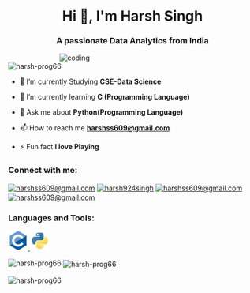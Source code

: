 
<h1 align="center">Hi 👋, I'm Harsh Singh</h1>
<h3 align="center">A passionate Data Analytics from India</h3>

<img align="right" alt="coding" width="400" src="https://user-images.githubusercontent.com/55389276/140866485-8fb1c876-9a8f-4d6a-98dc-08c4981eaf70.gif">

<p align="left"> <img src="https://komarev.com/ghpvc/?username=harsh-prog66&label=Profile%20views&color=0e75b6&style=flat" alt="harsh-prog66" /> </p>

- 🔭 I’m currently Studying **CSE-Data Science**

- 🌱 I’m currently learning **C (Programming Language)**

- 💬 Ask me about **Python(Programming Language)**

- 📫 How to reach me **harshss609@gmail.com**

- ⚡ Fun fact **I love Playing**

<h3 align="left">Connect with me:</h3>
<p align="left">
<a href="https://linkedin.com/in/harshss609@gmail.com" target="blank"><img align="center" src="https://raw.githubusercontent.com/rahuldkjain/github-profile-readme-generator/master/src/images/icons/Social/linked-in-alt.svg" alt="harshss609@gmail.com" height="30" width="40" /></a>
<a href="https://instagram.com/harsh924singh" target="blank"><img align="center" src="https://raw.githubusercontent.com/rahuldkjain/github-profile-readme-generator/master/src/images/icons/Social/instagram.svg" alt="harsh924singh" height="30" width="40" /></a>
<a href="https://www.hackerrank.com/harshss609@gmail.com" target="blank"><img align="center" src="https://raw.githubusercontent.com/rahuldkjain/github-profile-readme-generator/master/src/images/icons/Social/hackerrank.svg" alt="harshss609@gmail.com" height="30" width="40" /></a>
<a href="https://www.leetcode.com/harshss609@gmail.com" target="blank"><img align="center" src="https://raw.githubusercontent.com/rahuldkjain/github-profile-readme-generator/master/src/images/icons/Social/leet-code.svg" alt="harshss609@gmail.com" height="30" width="40" /></a>
</p>

<h3 align="left">Languages and Tools:</h3>
<p align="left"> <a href="https://www.cprogramming.com/" target="_blank" rel="noreferrer"> <img src="https://raw.githubusercontent.com/devicons/devicon/master/icons/c/c-original.svg" alt="c" width="40" height="40"/> </a> <a href="https://www.python.org" target="_blank" rel="noreferrer"> <img src="https://raw.githubusercontent.com/devicons/devicon/master/icons/python/python-original.svg" alt="python" width="40" height="40"/> </a> </p>

<p><img align="left" src="https://github-readme-stats.vercel.app/api/top-langs?username=harsh-prog66&show_icons=true&locale=en&layout=compact" alt="harsh-prog66" /></p>

<p>&nbsp;<img align="center" src="https://github-readme-stats.vercel.app/api?username=harsh-prog66&show_icons=true&locale=en" alt="harsh-prog66" /></p>

<p><img align="center" src="https://github-readme-streak-stats.herokuapp.com/?user=harsh-prog66&" alt="harsh-prog66" /></p>
